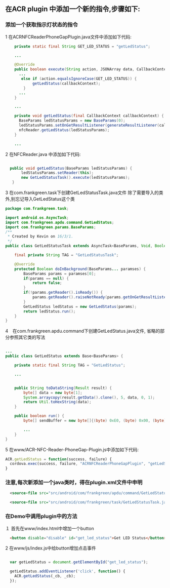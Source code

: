## 在ACR plugin 中添加一个新的指令,步骤如下:

### 添加一个获取指示灯状态的指令

1 在ACRNFCReaderPhoneGapPlugin.java文件中添加如下代码:

```java
    private static final String GET_LED_STATUS = "getLedStatus";

    ...

    @Override
    public boolean execute(String action, JSONArray data, CallbackContext callbackContext) throws JSONException {
      ...
       else if (action.equalsIgnoreCase(GET_LED_STATUS)) {
            getLedStatus(callbackContext);
        }
      ...
    }

    ...

    private void getLedStatus(final CallbackContext callbackContext) {
      BaseParams ledStatusParams = new BaseParams(0);
      ledStatusParams.setOnGetResultListener(generateResultListener(callbackContext));
      nfcReader.getLedStatus(ledStatusParams);
    }

    ...

```


2  在NFCReader.java 中添加如下代码:

```java

  public void getLedStatus(BaseParams ledStatusParams) {
       ledStatusParams.setReader(this);
       new GetLedStatusTask().execute(ledStatusParams);
   }

```

3  在com.frankgreen.task下创建GetLedStatusTask.java文件
   除了需要导入的类外,别忘记导入GetLedStatus这个类

```java
package com.frankgreen.task;

import android.os.AsyncTask;
import com.frankgreen.apdu.command.GetLedStatus;
import com.frankgreen.params.BaseParams;
/**
 * Created by Kevin on 16/3/1.
 */
public class GetLedStatusTask extends AsyncTask<BaseParams, Void, Boolean> {

    final private String TAG = "GetLedStatusTask";

    @Override
    protected Boolean doInBackground(BaseParams... paramses) {
        BaseParams params = paramses[0];
        if(params == null) {
            return false;
        }
        if(!params.getReader().isReady()) {
            params.getReader().raiseNotReady(params.getOnGetResultListener());
        }
        GetLedStatus ledStatus = new GetLedStatus(params);
        return ledStatus.run();
    }
}

```

4　在com.frankgreen.apdu.command下创建GetLedStatus.java文件, 省略的部分参照其它类的写法

```java

...
public class GetLedStatus extends Base<BaseParams> {

    private static final String TAG = "GetLedStatus";

    ...


    public String toDataString(Result result) {
        byte[] data = new byte[1];
        System.arraycopy(result.getData().clone(), 5, data, 0, 1);
        return Util.toHexString(data);
    }

    public boolean run() {
        byte[] sendBuffer = new byte[]{(byte) 0xE0, (byte) 0x00, (byte) 0x00, (byte) 0x29, (byte) 0x00};

        ...
    }
}

```

5 在www/ACR-NFC-Reader-PhoneGap-Plugin.js中添加如下代码:

```js
ACR.getLedStatus = function(success, failure) {
  cordova.exec(success, failure, "ACRNFCReaderPhoneGapPlugin", "getLedStatus", []);
}
```


### 注意,每次新添加一个java类时，得在plugin.xml文件中申明

```xml
  <source-file src="src/android/com/frankgreen/apdu/command/GetLedStatus.java" target-dir="src/com/frankgreen/apdu/command" />

  <source-file src="src/android/com/frankgreen/task/GetLedStatusTask.java" target-dir="src/com/frankgreen/task" />

```


### 在Demo中调用plugin中的方法

１ 首先在www/index.html中增加一个button

```html
  <button disable="disable" id="get_led_status">Get LED Status</button>
```

2  在www/js/index.js中给button增加点击事件

```js

  var getLedStatus = document.getElementById("get_led_status");

  getLedStatus.addEventListener('click', function() {
    ACR.getLedStatus(_cb, _cb);
  });

```
